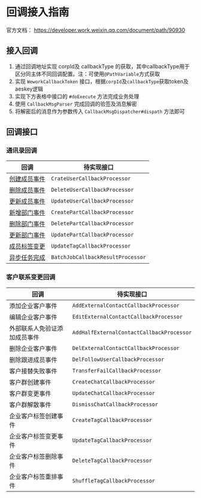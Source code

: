 # 回调接入指南

官方文档： https://developer.work.weixin.qq.com/document/path/90930


## 接入回调
1. 通过回调地址实现 corpId及 callbackType 的获取，其中callbackType用于区分同主体不同回调配置。注：可使用`@PathVariable`方式获取
2. 实现 `WeworkCallbackToken` 接口，根据`corpId`及`callbackType`获取token及aeskey逻辑
3. 实现下方表格中接口的 `#doExecute` 方法完成业务处理
4. 使用 `CallbackMsgParser` 完成回调的验签及消息解密
5. 将解密后的消息作为参数传入 `CallbackMsgDispatcher#dispath` 方法即可


## 回调接口
### 通讯录回调
| 回调                                                         | 待实现接口                        |
| ------------------------------------------------------------ | --------------------------------- |
| [创建成员事件](https://developer.work.weixin.qq.com/document/path/90970#%E6%96%B0%E5%A2%9E%E6%88%90%E5%91%98%E4%BA%8B%E4%BB%B6) | `CrateUserCallbackProcessor`      |
| [删除成员事件](https://developer.work.weixin.qq.com/document/path/90970#%E5%88%A0%E9%99%A4%E6%88%90%E5%91%98%E4%BA%8B%E4%BB%B6) | `DeleteUserCallbackProcessor`     |
| [更新成员事件](https://developer.work.weixin.qq.com/document/path/90970#%E6%9B%B4%E6%96%B0%E6%88%90%E5%91%98%E4%BA%8B%E4%BB%B6) | `UpdateUserCallbackProcessor`     |
| [新增部门事件](https://developer.work.weixin.qq.com/document/path/90971#%E6%96%B0%E5%A2%9E%E9%83%A8%E9%97%A8%E4%BA%8B%E4%BB%B6) | `CreatePartCallbackProcessor`     |
| [删除部门事件](https://developer.work.weixin.qq.com/document/path/90971#%E5%88%A0%E9%99%A4%E9%83%A8%E9%97%A8%E4%BA%8B%E4%BB%B6) | `DeletePartCallbackProcessor`     |
| [更新部门事件](https://developer.work.weixin.qq.com/document/path/90971#%E6%9B%B4%E6%96%B0%E9%83%A8%E9%97%A8%E4%BA%8B%E4%BB%B6) | `UpdatePartCallbackProcessor`     |
| [成员标签变更](https://developer.work.weixin.qq.com/document/path/90972) | `UpdateTagCallbackProcessor`      |
| [异步任务完成](https://developer.work.weixin.qq.com/document/path/90973) | `BatchJobCallbackResultProcessor` |



### 客户联系变更回调

| 回调                         | 待实现接口                                |
| ---------------------------- | ----------------------------------------- |
| 添加企业客户事件             | `AddExternalContactCallbackProcessor`     |
| 编辑企业客户事件             | `EditExternalContactCallbackProcessor`    |
| 外部联系人免验证添加成员事件 | `AddHalfExternalContactCallbackProcessor` |
| 删除企业客户事件             | `DelExternalContactCallbackProcessor`     |
| 删除跟进成员事件             | `DelFollowUserCallbackProcessor`          |
| 客户接替失败事件             | `TransferFailCallbackProcessor`           |
| 客户群创建事件               | `CreateChatCallbackProcessor`             |
| 客户群变更事件               | `UpdateChatCallbackProcessor`             |
| 客户群解散事件               | `DismissChatCallbackProcessor`            |
| 企业客户标签创建事件         | `CreateTagCallbackProcessor`              |
| 企业客户标签变更事件         | `UpdateTagCallbackProcessor`              |
| 企业客户标签删除事件         | `DeleteTagCallbackProcessor`              |
| 企业客户标签重排事件         | `ShuffleTagCallbackProcessor`             |

